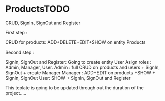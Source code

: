 # ProductsTODO
CRUD, SignIn, SignOut and Register

First step : 

CRUD for products:
ADD+DELETE+EDIT+SHOW on entity Products

Second step :

SignIn, SignOut and Register:
Going to create entity User Asign roles : Admin, Manager, User.
Admin : full CRUD on products and users + SignIn, SignOut + create Manager
Manager : ADD+EDIT on products +SHOW + SignIn, SignOut 
User: SHOW + SignIn, SignOut and Register

This teplate is going to be updated through out the duration of the project.....

